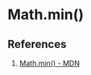 # Math.min()

## References

1. [Math.min() - MDN](https://developer.mozilla.org/en-US/docs/Web/JavaScript/Reference/Global_Objects/Math/min)